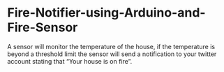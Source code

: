 # Fire-Notifier-using-Arduino-and-Fire-Sensor
A sensor will monitor the temperature of the house, if the temperature is beyond a threshold limit the sensor will send a notification to your twitter account stating that “Your house is on fire”.
